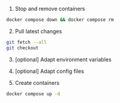 
1. Stop and remove containers

```bash
docker compose down && docker compose rm
```

2. Pull latest changes

```bash
git fetch --all
git checkout 
```

3. [optional] Adapt environment variables

4. [optional] Adapt config files

5. Create containers
```bash
docker compose up -d
```